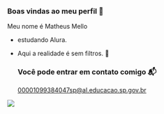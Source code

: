 ### Boas vindas ao meu perfil 🎱

Meu nome é Matheus Mello

- estudando Alura.
- Aqui a realidade é sem filtros. 👀

  ### Você pode entrar em contato comigo 📬

  00001099384047sp@al.educacao.sp.gov.br

![](https://media1.tenor.com/m/FGuik_xUm2kAAAAd/karma-dog.gif)

